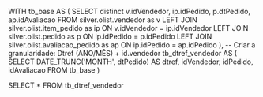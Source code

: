 WITH tb_base AS (
  SELECT distinct v.idVendedor, ip.idPedido, p.dtPedido, ap.idAvaliacao
  FROM silver.olist.vendedor as v
  LEFT JOIN silver.olist.item_pedido as ip ON v.idVendedor = ip.idVendedor
  LEFT JOIN silver.olist.pedido as p ON ip.idPedido = p.idPedido
  LEFT JOIN silver.olist.avaliacao_pedido as ap ON ip.idPedido = ap.idPedido
),
-- Criar a granularidade: Dtref (ANO/MÊS) + id.vendedor
tb_dtref_vendedor AS (
  SELECT DATE_TRUNC('MONTH', dtPedido) AS dtref, idVendedor, idPedido, idAvaliacao
  FROM tb_base
)

SELECT *
FROM tb_dtref_vendedor